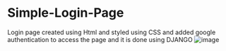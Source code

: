 # Simple-Login-Page
Login page created using Html and styled using CSS and added google authentication to access the page and it is done using DJANGO
![image](https://user-images.githubusercontent.com/71106785/203621368-e493b811-ebd2-43fb-b5dc-5c5b459e72b5.png)
